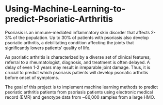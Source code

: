 # Using-Machine-Learning-to-predict-Psoriatic-Arthritis
Psoriasis is an immune-mediated inflammatory skin disorder that affects 2-3% of the population. Up to 30% of patients with psoriasis also develop psoriatic arthritis, a debilitating condition affecting the joints that significantly lowers patients' quality of life. 



As psoriatic arthritis is characterized by a diverse set of clinical features, referral to a rheumatologist, diagnosis, and treatment is often delayed. A delay of even 1-2 years may result in irreparable joint damage. Thus, it is crucial to predict which psoriasis patients will develop psoriatic arthritis before onset of symptoms. 



The goal of this project is to implement machine learning methods to predict psoriatic arthritis patients from psoriasis patients using electronic medical record (EMR) and genotype data from ~86,000 samples from a large HMO.
